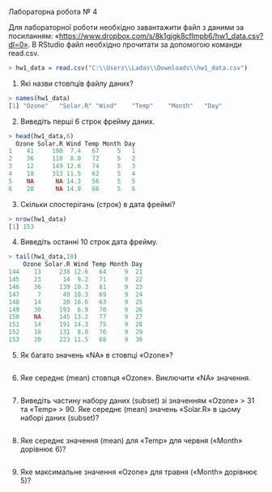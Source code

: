 Лабораторна робота № 4

Для лабораторної роботи необхідно завантажити файл з даними за посиланням: «https://www.dropbox.com/s/8k1gjgk8cflmpb6/hw1_data.csv?dl=0».
В RStudio файл необхідно прочитати за допомогою команди read.csv.

```r
> hw1_data = read.csv("C:\\Users\\Ladas\\Downloads\\hw1_data.csv")
```

1.	Які назви стовпців файлу даних?
```r
> names(hw1_data)
[1] "Ozone"   "Solar.R" "Wind"    "Temp"    "Month"   "Day"   
```

2.	Виведіть перші 6 строк фрейму даних.
```r
> head(hw1_data,6)
  Ozone Solar.R Wind Temp Month Day
1    41     190  7.4   67     5   1
2    36     118  8.0   72     5   2
3    12     149 12.6   74     5   3
4    18     313 11.5   62     5   4
5    NA      NA 14.3   56     5   5
6    28      NA 14.9   66     5   6
```

3.	Скільки спостерігань (строк) в дата фреймі?
```r
> nrow(hw1_data)
[1] 153
```

4.	Виведіть останні 10 строк дата фрейму.
```r
> tail(hw1_data,10)
    Ozone Solar.R Wind Temp Month Day
144    13     238 12.6   64     9  21
145    23      14  9.2   71     9  22
146    36     139 10.3   81     9  23
147     7      49 10.3   69     9  24
148    14      20 16.6   63     9  25
149    30     193  6.9   70     9  26
150    NA     145 13.2   77     9  27
151    14     191 14.3   75     9  28
152    18     131  8.0   76     9  29
153    20     223 11.5   68     9  30
```

5.	Як багато значень «NA» в стовпці «Ozone»?
```r

```

6.	Яке середнє (mean) стовпця «Ozone». Виключити «NA» значення.
```r

```
7.	Виведіть частину набору даних (subset) зі значенням «Ozone» > 31 та «Temp» > 90. Яке середнє (mean) значень «Solar.R» в цьому наборі даних (subset)?
```r

```

8.	Яке середнє значення (mean) для «Temp» для червня («Month» дорівнює 6)?
```r

```
9.	Яке максимальне значення «Ozone» для травня («Month» дорівнює 5)?
```r

```
